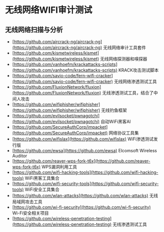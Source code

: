 # 无线网络WIFI审计测试

## 无线网络扫描与分析
- [https://github.com/aircrack-ng/aircrack-ng](https://github.com/aircrack-ng/aircrack-ng) 无线网络审计工具套件
- [https://github.com/kismetwireless/kismet](https://github.com/kismetwireless/kismet) 无线网络探测器和嗅探器
- [https://github.com/vanhoefm/krackattacks-scripts](https://github.com/vanhoefm/krackattacks-scripts) KRACK攻击测试脚本
- [https://github.com/savio-code/fern-wifi-cracker](https://github.com/savio-code/fern-wifi-cracker) 无线网络渗透测试工具
- [https://github.com/FluxionNetwork/fluxion](https://github.com/FluxionNetwork/fluxion) 无线渗透测试工具，结合了中间人攻击
- [https://github.com/wifiphisher/wifiphisher](https://github.com/wifiphisher/wifiphisher) 无线钓鱼框架
- [https://github.com/evilsocket/pwnagotchi](https://github.com/evilsocket/pwnagotchi) 自动WiFi黑客AI
- [https://github.com/SecureAuthCorp/impacket](https://github.com/SecureAuthCorp/impacket) 网络协议工具集
- [https://github.com/wifislax](https://github.com/wifislax) WiFi渗透测试发行版
- [https://github.com/ewsa](https://github.com/ewsa) Elcomsoft Wireless Auditor
- [https://github.com/reaver-wps-fork-t6x](https://github.com/reaver-wps-fork-t6x) WPS漏洞利用工具
- [https://github.com/wifi-hacking-tools](https://github.com/wifi-hacking-tools) WiFi黑客工具集合
- [https://github.com/wifi-security-tools](https://github.com/wifi-security-tools) WiFi安全工具集合
- [https://github.com/wlan-attacks](https://github.com/wlan-attacks) 无线局域网攻击工具
- [https://github.com/wi-fi-security](https://github.com/wi-fi-security) Wi-Fi安全相关项目
- [https://github.com/wireless-penetration-testing](https://github.com/wireless-penetration-testing) 无线渗透测试工具